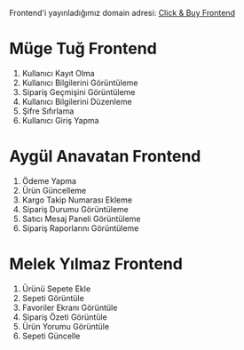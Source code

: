 Frontend'i yayınladığımız domain adresi: [Click & Buy Frontend](https://click-buy-nine.vercel.app/)

# Müge Tuğ Frontend

1. Kullanıcı Kayıt Olma
2. Kullanıcı Bilgilerini Görüntüleme
3. Sipariş Geçmişini Görüntüleme
4. Kullanıcı Bilgilerini Düzenleme
5. Şifre Sıfırlama
6. Kullanıcı Giriş Yapma  

# Aygül Anavatan Frontend
1) Ödeme Yapma 
2) Ürün Güncelleme  
3) Kargo Takip Numarası Ekleme  
4) Sipariş Durumu Görüntüleme
5) Satıcı Mesaj Paneli Görüntüleme
6) Sipariş Raporlarını Görüntüleme 



# Melek Yılmaz Frontend

1. Ürünü Sepete Ekle
2. Sepeti Görüntüle
3. Favoriler Ekranı Görüntüle
4. Sipariş Özeti Görüntüle
5. Ürün Yorumu Görüntüle
6. Sepeti Güncelle





